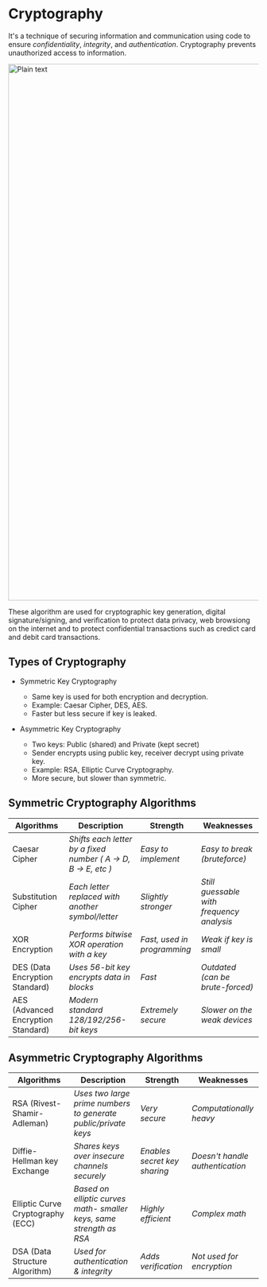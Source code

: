 # Cryptography

It's a technique of securing information and communication using code to ensure *confidentiality*, *integrity*, and *authentication*. 
Cryptography prevents unauthorized access to information.

<img width="1920" height="1080" alt="Plain text" src="https://github.com/user-attachments/assets/5507ed35-18ba-4037-8e44-eeb449ec6f3c" />

These algorithm are used for cryptographic key generation, digital signature/signing, and verification to protect data privacy, web browsiong
on the internet and to protect confidential transactions such as credict card and debit card transactions.

## Types of Cryptography
- Symmetric Key Cryptography
   - Same key is used for both encryption and decryption.
   - Example: Caesar Cipher, DES, AES.
   - Faster but less secure if key is leaked.

- Asymmetric Key Cryptography
   - Two keys: Public (shared) and Private (kept secret)
   - Sender encrypts using public key, receiver decrypt using private key.
   - Example: RSA, Elliptic Curve Cryptography.
   - More secure, but slower than symmetric.
   
## Symmetric Cryptography Algorithms

| Algorithms | Description | Strength | Weaknesses |
|------------|-------------|----------|------------|
| Caesar Cipher| *Shifts each letter by a fixed number ( A -> D, B -> E, etc )* | *Easy to implement* | *Easy to break (bruteforce)* | 
| Substitution Cipher | *Each letter replaced with another symbol/letter* | *Slightly stronger* | *Still guessable with frequency analysis* |
| XOR Encryption | *Performs bitwise XOR operation with a key* | *Fast, used in programming* | *Weak if key is small* |
| DES (Data Encryption Standard) | *Uses 56-bit key encrypts data in blocks* | *Fast* | *Outdated (can be brute-forced)* |
| AES (Advanced Encryption Standard) | *Modern standard 128/192/256-bit keys* | *Extremely secure* | *Slower on the weak devices* |

## Asymmetric Cryptography Algorithms

| Algorithms | Description | Strength | Weaknesses |
|------------|-------------|----------|------------|
| RSA (Rivest-Shamir-Adleman) | *Uses two large prime numbers to generate public/private keys* | *Very secure* | *Computationally heavy* |
| Diffie-Hellman key Exchange | *Shares keys over insecure channels securely* | *Enables secret key sharing* | *Doesn't handle authentication* |
| Elliptic Curve Cryptography (ECC) | *Based on elliptic curves math- smaller keys, same strength as RSA* | *Highly efficient* | *Complex math* |
| DSA (Data Structure Algorithm) | *Used for authentication & integrity* | *Adds verification* | *Not used for encryption* |



